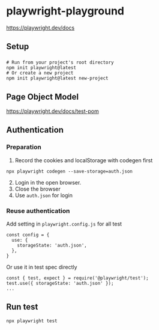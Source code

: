 # playwright-playground
https://playwright.dev/docs

## Setup
###
```
# Run from your project's root directory
npm init playwright@latest
# Or create a new project
npm init playwright@latest new-project
```

## Page Object Model
https://playwright.dev/docs/test-pom

## Authentication
### Preparation
1. Record the cookies and localStorage with codegen first
```
npx playwright codegen --save-storage=auth.json
```
2. Login in the open browser.
3. Close the browser
4. Use `auth.json` for login

### Reuse authentication
Add setting in `playwright.config.js` for all test
```
const config = {
  use: {
    storageState: 'auth.json',
  },
}
```

Or use it in test spec directly
```
const { test, expect } = require('@playwright/test');
test.use({ storageState: 'auth.json' });
...

```
## Run test
```
npx playwright test 
```